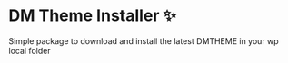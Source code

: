 # DM Theme Installer ✨

Simple package to download and install the latest DMTHEME in your wp local folder
